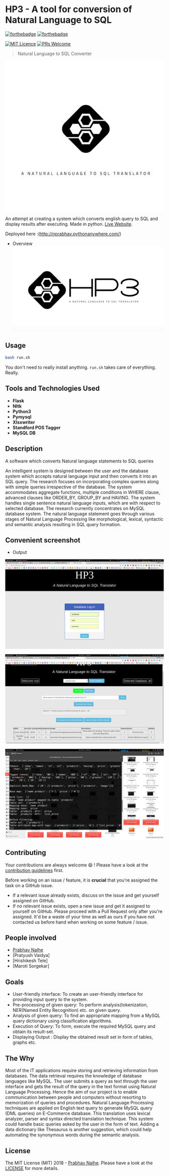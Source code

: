 # HP3 - A tool for conversion of Natural Language to SQL
[![forthebadge](http://forthebadge.com/images/badges/made-with-python.svg)](http://forthebadge.com)  [![forthebadge](http://forthebadge.com/images/badges/uses-html.svg)](http://forthebadge.com)

[![MIT Licence](https://badges.frapsoft.com/os/mit/mit.png?v=103)](https://opensource.org/licenses/mit-license.php)
[![PRs Welcome](https://img.shields.io/badge/PRs-welcome-brightgreen.svg?style=shields)](http://makeapullrequest.com)

> Natural Language to SQL Converter

![logo_dekho_logo](static/images/logo1.jpg)

An attempt at creating a system which converts english query to SQL and display results after executing. Made in
python. [Live Website](http://nprabhav.pythonanywhere.com/).

Deployed here :(http://nprabhav.pythonanywhere.com/)


* Overview
![kaun_link_par_click_kare](static/images/logo3.jpg)



## Usage

```sh
bash run.sh
```
You don't need to really install anything. `run.sh` takes care of everything. Really.

## Tools and Technologies Used
* **Flask**
* **Nltk**
* **Python3**
* **Pymysql**
* **Xlsxwriter**
* **Standford POS Tagger**
* **MySQL DB**

## Description
A software which converts Natural language statements to SQL queries

An intelligent system is designed between the user and the database system which accepts natural language input and then converts it into an SQL query. The research focuses on incorporating complex queries along with simple queries irrespective of the database. The system accommodates aggregate functions, multiple conditions in WHERE clause, advanced clauses like ORDER_BY, GROUP_BY and HAVING. The system handles single sentence natural language inputs, which are with respect to selected database. The research currently concentrates on MySQL database system.
The natural language statement goes through various stages of Natural Language Processing like morphological, lexical, syntactic and semantic analysis resulting in SQL query formation.


## Convenient screenshot
* Output

![Output](Output/0.png)


![Output](Output/6.png)


![Output](Output/8.png)


## Contributing

Your contributions are always welcome :smile: ! Please have a look at the [contribution guidelines](CONTRIBUTING.md) first.

Before working on an issue / feature, it is **crucial** that you're assigned the task on a GitHub issue.
* If a relevant issue already exists, discuss on the issue and get yourself assigned on GitHub.
* If no relevant issue exists, open a new issue and get it assigned to yourself on GitHub.
Please proceed with a Pull Request only after you're assigned. It'd be a waste of your time as well as ours if you have not contacted us before hand when working on some feature / issue.

## People involved
* [Prabhav Nalhe](https://github.com/nprabhav)
* [Pratyush Vaidya]
* [Hrishikesh Tele]
* [Maroti Sorgekar]

## Goals
* User-friendly interface: To create an user-friendly interface for providing input query to the system.
* Pre-processing of given query: To perform analysis(tokenization, NER(Named Entity Recognition) etc. on given query.
* Analysis of given query: To find an appropriate mapping from a MySQL query dictionary using classification algorithms.
* Execution of Query: To form, execute the required MySQL query and obtain its result-set.  	
* Displaying Output : Display the obtained result set in form of tables, graphs etc.

## The Why
Most of the IT applications require storing and retrieving information from databases. The
data retrieval requires the knowledge of database languages like MySQL. The user submits a
query as text through the user interface and gets the result of the query in the text format
using Natural Language Processing. Hence the aim of our project is to enable communication
between people and computers without resorting to memorization of queries and procedures.
Natural Language Processing techniques are applied on English text query to generate
MySQL query (DML queries) on E-Commerce database. This translation uses lexical
analyzer, parser and syntax directed translation technique. This system could handle basic
queries asked by the user in the form of text. Adding a data dictionary like Thesaurus is
another suggestion, which could help automating the synonymous words during the semantic
analysis.

## License
The MIT License (MIT) 2018 - [Prabhav Nalhe](https://github.com/nprabhav).
Please have a look at the [LICENSE](LICENSE) for more details.


